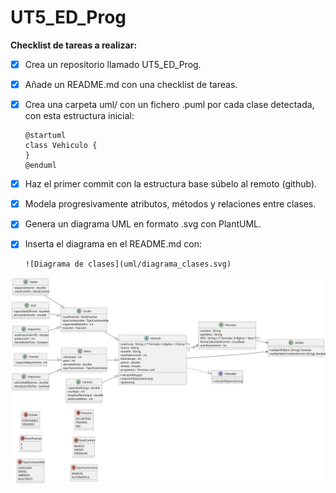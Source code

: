 # UT5_ED_Prog

**Checklist de tareas a realizar:**

- [x] Crea un repositorio llamado UT5_ED_Prog.

- [x] Añade un README.md con una checklist de tareas.

- [x] Crea una carpeta uml/ con un fichero .puml por cada clase detectada, con esta estructura inicial:

      @startuml
      class Vehiculo {
      }
      @enduml

- [x] Haz el primer commit con la estructura base súbelo al remoto (github).

- [x] Modela progresivamente atributos, métodos y relaciones entre clases.

- [x] Genera un diagrama UML en formato .svg con PlantUML.

- [x] Inserta el diagrama en el README.md con:

      ![Diagrama de clases](uml/diagrama_clases.svg)

![Diagrama de clases](uml/diagramaClases.svg)
